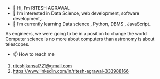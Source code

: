 - 👋 Hi, I’m RITESH AGRAWAL
- 👀 I’m interested in Data Science, web development, software development,..
- 🌱 I’m currently learning Data science , Python, DBMS ,  JavaScript..


As engineers, we were going to be in a position to change the world 
Computer science is no more about computers than astronomy is about telescopes. 
- 📫 How to reach me 
1) riteshjkansal721@gmail.com
2) https://www.linkedin.com/in/ritesh-agrawal-333988166

<!---
RiteshAgrawal2001/RiteshAgrawal2001 is a ✨ special ✨ repository because its `README.md` (this file) appears on your GitHub profile.
You can click the Preview link to take a look at your changes.
--->

